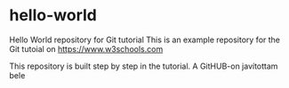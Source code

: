 # hello-world
Hello World repository for Git tutorial
This is an example repository for the Git tutoial on https://www.w3schools.com

This repository is built step by step in the tutorial.
A GitHUB-on javítottam bele
